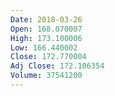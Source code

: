 ```yaml
---
Date: 2018-03-26
Open: 168.070007
High: 173.100006
Low: 166.440002
Close: 172.770004
Adj Close: 172.106354
Volume: 37541200
---
```


